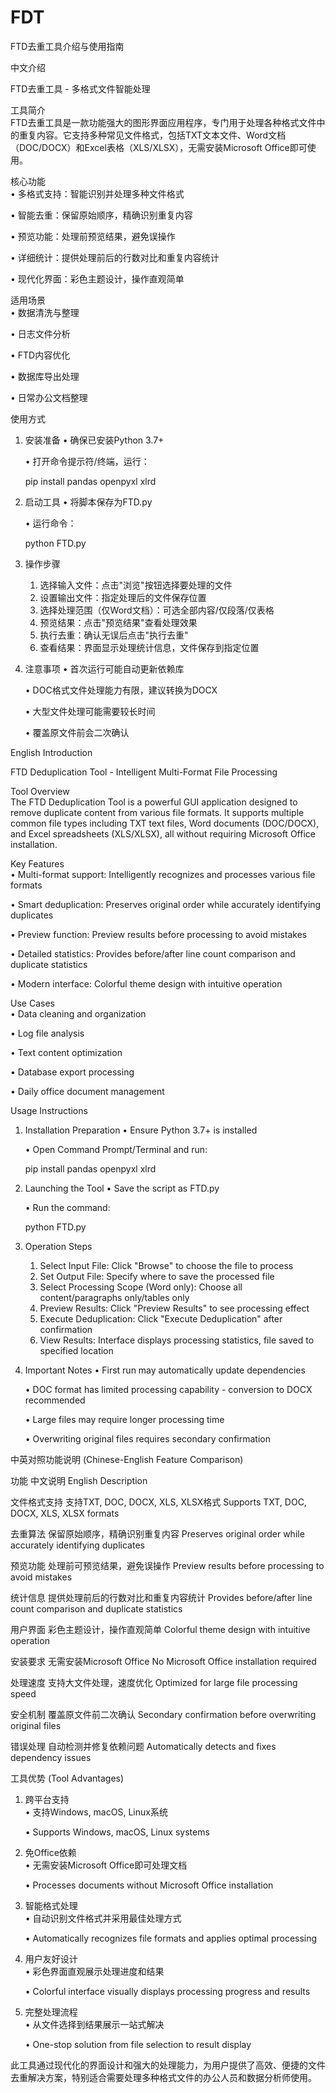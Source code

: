 # FDT
FTD去重工具介绍与使用指南

中文介绍

FTD去重工具 - 多格式文件智能处理

工具简介  
FTD去重工具是一款功能强大的图形界面应用程序，专门用于处理各种格式文件中的重复内容。它支持多种常见文件格式，包括TXT文本文件、Word文档（DOC/DOCX）和Excel表格（XLS/XLSX），无需安装Microsoft Office即可使用。

核心功能  
• 多格式支持：智能识别并处理多种文件格式

• 智能去重：保留原始顺序，精确识别重复内容

• 预览功能：处理前预览结果，避免误操作

• 详细统计：提供处理前后的行数对比和重复内容统计

• 现代化界面：彩色主题设计，操作直观简单

适用场景  
• 数据清洗与整理

• 日志文件分析

• FTD内容优化

• 数据库导出处理

• 日常办公文档整理

使用方式

1. 安装准备
   • 确保已安装Python 3.7+

   • 打开命令提示符/终端，运行：

     pip install pandas openpyxl xlrd
     

2. 启动工具
   • 将脚本保存为FTD.py

   • 运行命令：

     python FTD.py
     

3. 操作步骤
   1. 选择输入文件：点击"浏览"按钮选择要处理的文件
   2. 设置输出文件：指定处理后的文件保存位置
   3. 选择处理范围（仅Word文档）：可选全部内容/仅段落/仅表格
   4. 预览结果：点击"预览结果"查看处理效果
   5. 执行去重：确认无误后点击"执行去重"
   6. 查看结果：界面显示处理统计信息，文件保存到指定位置

4. 注意事项
   • 首次运行可能自动更新依赖库

   • DOC格式文件处理能力有限，建议转换为DOCX

   • 大型文件处理可能需要较长时间

   • 覆盖原文件前会二次确认

English Introduction

FTD Deduplication Tool - Intelligent Multi-Format File Processing

Tool Overview  
The FTD Deduplication Tool is a powerful GUI application designed to remove duplicate content from various file formats. It supports multiple common file types including TXT text files, Word documents (DOC/DOCX), and Excel spreadsheets (XLS/XLSX), all without requiring Microsoft Office installation.

Key Features  
• Multi-format support: Intelligently recognizes and processes various file formats

• Smart deduplication: Preserves original order while accurately identifying duplicates

• Preview function: Preview results before processing to avoid mistakes

• Detailed statistics: Provides before/after line count comparison and duplicate statistics

• Modern interface: Colorful theme design with intuitive operation

Use Cases  
• Data cleaning and organization

• Log file analysis

• Text content optimization

• Database export processing

• Daily office document management

Usage Instructions

1. Installation Preparation
   • Ensure Python 3.7+ is installed

   • Open Command Prompt/Terminal and run:

     pip install pandas openpyxl xlrd
     

2. Launching the Tool
   • Save the script as FTD.py

   • Run the command:

     python FTD.py
     

3. Operation Steps
   1. Select Input File: Click "Browse" to choose the file to process
   2. Set Output File: Specify where to save the processed file
   3. Select Processing Scope (Word only): Choose all content/paragraphs only/tables only
   4. Preview Results: Click "Preview Results" to see processing effect
   5. Execute Deduplication: Click "Execute Deduplication" after confirmation
   6. View Results: Interface displays processing statistics, file saved to specified location

4. Important Notes
   • First run may automatically update dependencies

   • DOC format has limited processing capability - conversion to DOCX recommended

   • Large files may require longer processing time

   • Overwriting original files requires secondary confirmation

中英对照功能说明 (Chinese-English Feature Comparison)

功能 中文说明 English Description

文件格式支持 支持TXT, DOC, DOCX, XLS, XLSX格式 Supports TXT, DOC, DOCX, XLS, XLSX formats

去重算法 保留原始顺序，精确识别重复内容 Preserves original order while accurately identifying duplicates

预览功能 处理前可预览结果，避免误操作 Preview results before processing to avoid mistakes

统计信息 提供处理前后的行数对比和重复内容统计 Provides before/after line count comparison and duplicate statistics

用户界面 彩色主题设计，操作直观简单 Colorful theme design with intuitive operation

安装要求 无需安装Microsoft Office No Microsoft Office installation required

处理速度 支持大文件处理，速度优化 Optimized for large file processing speed

安全机制 覆盖原文件前二次确认 Secondary confirmation before overwriting original files

错误处理 自动检测并修复依赖问题 Automatically detects and fixes dependency issues

工具优势 (Tool Advantages)

1. 跨平台支持  
   • 支持Windows, macOS, Linux系统  

   • Supports Windows, macOS, Linux systems

2. 免Office依赖  
   • 无需安装Microsoft Office即可处理文档  

   • Processes documents without Microsoft Office installation

3. 智能格式处理  
   • 自动识别文件格式并采用最佳处理方式  

   • Automatically recognizes file formats and applies optimal processing

4. 用户友好设计  
   • 彩色界面直观展示处理进度和结果  

   • Colorful interface visually displays processing progress and results

5. 完整处理流程  
   • 从文件选择到结果展示一站式解决  

   • One-stop solution from file selection to result display

此工具通过现代化的界面设计和强大的处理能力，为用户提供了高效、便捷的文件去重解决方案，特别适合需要处理多种格式文件的办公人员和数据分析师使用。
